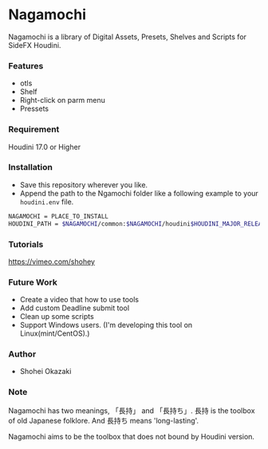Nagamochi
====

Nagamochi is a library of Digital Assets, Presets, Shelves and Scripts for SideFX Houdini.

### Features

- otls
- Shelf 
- Right-click on parm menu
- Pressets


### Requirement

Houdini 17.0 or Higher

### Installation
- Save this repository wherever you like.
- Append the path to the Ngamochi folder like a following example to your `houdini.env` file.

```bash
NAGAMOCHI = PLACE_TO_INSTALL
HOUDINI_PATH = $NAGAMOCHI/common:$NAGAMOCHI/houdini$HOUDINI_MAJOR_RELEASE.$HOUDINI_MINOR_RELEASE:&
```

### Tutorials 
https://vimeo.com/shohey

### Future Work
- Create a video that how to use tools
- Add custom Deadline submit tool
- Clean up some scripts
- Support Windows users. (I'm developing this tool on Linux(mint/CentOS).)

### Author

* Shohei Okazaki

### Note
Nagamochi has two meanings, 「長持」 and 「長持ち」.
長持 is the toolbox of old Japanese folklore.
And 長持ち means 'long-lasting'.

Nagamochi aims to be the toolbox that does not bound by Houdini version.
